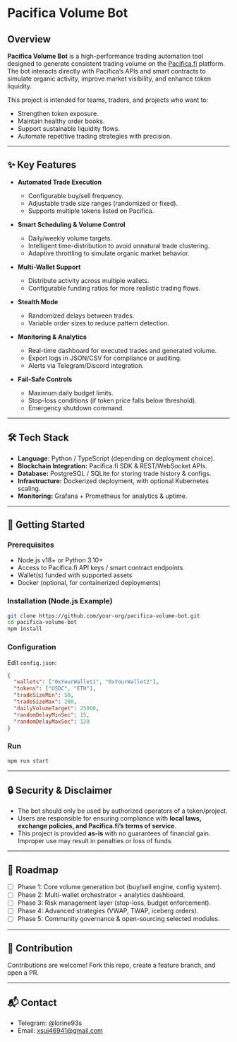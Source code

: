 # Pacifica Volume Bot

## Overview

**Pacifica Volume Bot** is a high-performance trading automation tool designed to generate consistent trading volume on the [Pacifica.fi](https://app.pacifica.fi) platform. The bot interacts directly with Pacifica’s APIs and smart contracts to simulate organic activity, improve market visibility, and enhance token liquidity.

This project is intended for teams, traders, and projects who want to:

* Strengthen token exposure.
* Maintain healthy order books.
* Support sustainable liquidity flows.
* Automate repetitive trading strategies with precision.

---

## ✨ Key Features

* **Automated Trade Execution**

  * Configurable buy/sell frequency.
  * Adjustable trade size ranges (randomized or fixed).
  * Supports multiple tokens listed on Pacifica.

* **Smart Scheduling & Volume Control**

  * Daily/weekly volume targets.
  * Intelligent time-distribution to avoid unnatural trade clustering.
  * Adaptive throttling to simulate organic market behavior.

* **Multi-Wallet Support**

  * Distribute activity across multiple wallets.
  * Configurable funding ratios for more realistic trading flows.

* **Stealth Mode**

  * Randomized delays between trades.
  * Variable order sizes to reduce pattern detection.

* **Monitoring & Analytics**

  * Real-time dashboard for executed trades and generated volume.
  * Export logs in JSON/CSV for compliance or auditing.
  * Alerts via Telegram/Discord integration.

* **Fail-Safe Controls**

  * Maximum daily budget limits.
  * Stop-loss conditions (if token price falls below threshold).
  * Emergency shutdown command.

---

## 🛠️ Tech Stack

* **Language:** Python / TypeScript (depending on deployment choice).
* **Blockchain Integration:** Pacifica.fi SDK & REST/WebSocket APIs.
* **Database:** PostgreSQL / SQLite for storing trade history & configs.
* **Infrastructure:** Dockerized deployment, with optional Kubernetes scaling.
* **Monitoring:** Grafana + Prometheus for analytics & uptime.

---

## 🚀 Getting Started

### Prerequisites

* Node.js v18+ or Python 3.10+
* Access to Pacifica.fi API keys / smart contract endpoints
* Wallet(s) funded with supported assets
* Docker (optional, for containerized deployments)

### Installation (Node.js Example)

```bash
git clone https://github.com/your-org/pacifica-volume-bot.git
cd pacifica-volume-bot
npm install
```

### Configuration

Edit `config.json`:

```json
{
  "wallets": ["0xYourWallet1", "0xYourWallet2"],
  "tokens": ["USDC", "ETH"],
  "tradeSizeMin": 50,
  "tradeSizeMax": 200,
  "dailyVolumeTarget": 25000,
  "randomDelayMinSec": 15,
  "randomDelayMaxSec": 120
}
```

### Run

```bash
npm run start
```

---

## 🔒 Security & Disclaimer

* The bot should only be used by authorized operators of a token/project.
* Users are responsible for ensuring compliance with **local laws, exchange policies, and Pacifica.fi’s terms of service**.
* This project is provided **as-is** with no guarantees of financial gain. Improper use may result in penalties or loss of funds.

---

## 📅 Roadmap

* [ ] Phase 1: Core volume generation bot (buy/sell engine, config system).
* [ ] Phase 2: Multi-wallet orchestrator + analytics dashboard.
* [ ] Phase 3: Risk management layer (stop-loss, budget enforcement).
* [ ] Phase 4: Advanced strategies (VWAP, TWAP, iceberg orders).
* [ ] Phase 5: Community governance & open-sourcing selected modules.

---

## 🤝 Contribution

Contributions are welcome! Fork this repo, create a feature branch, and open a PR.

---

## 📬 Contact

* Telegram: @lorine93s
* Email: xsui46941@gmail.com

